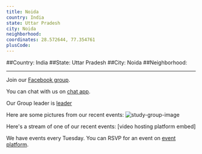 ```yaml
---
title: Noida
country: India
state: Uttar Pradesh
city: Noida
neighborhood: 
coordinates: 28.572644, 77.354761
plusCode:
---
```


##Country: India
##State: Uttar Pradesh
##City: Noida
##Neighborhood: 
*****
Join our [Facebook group](https://www.facebook.com/groups/free.code.camp.noida).

You can chat with us on [chat app]().

Our Group leader is [leader]()

Here are some pictures from our recent events:
![study-group-image]()

Here's a stream of one of our recent events:
[video hosting platform embed]

We have events every Tuesday. You can RSVP for an event on [event platform]().
